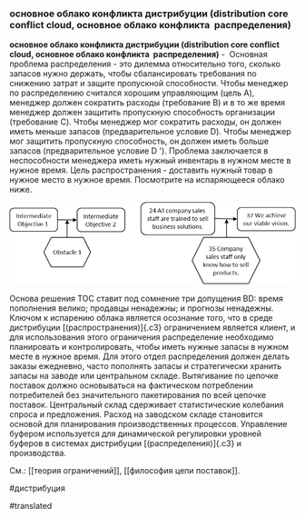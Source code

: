 ### основное облако конфликта дистрибуции (distribution core conflict cloud, основное облако конфликта  распределения)

**основное облако конфликта дистрибуции (distribution core conflict cloud, основное облако конфликта  распределения)** -  Основная проблема распределения - это дилемма относительно того, сколько запасов нужно держать, чтобы сбалансировать требования по снижению затрат и защите пропускной способности. Чтобы менеджер по распределению считался хорошим управляющим (цель A), менеджер должен сократить расходы (требование B) и в то же время менеджер должен защитить пропускную способность организации (требование C). Чтобы менеджер мог сократить расходы, он должен иметь меньше запасов (предварительное условие D). Чтобы менеджер мог защитить пропускную способность, он должен иметь больше запасов (предварительное условие D '). Проблема заключается в неспособности менеджера иметь нужный инвентарь в нужном месте в нужное время. Цель распространения - доставить нужный товар в нужное место в нужное время. Посмотрите на испаряющееся облако ниже.

![](images/image4.png)

Основа решения TOC ставит под сомнение три допущения BD: время пополнения велико; продавцы ненадежны; и прогнозы ненадежны. Ключом к испарению облака является осознание того, что в среде дистрибуции [(распространения)]{.c3} ограничением является клиент, и для использования этого ограничения распределение необходимо планировать и контролировать, чтобы иметь нужные запасы в нужном месте в нужное время. Для этого отдел распределения должен делать заказы ежедневно, часто пополнять запасы и стратегически хранить запасы на заводе или центральном складе. Вытягивание по цепочке поставок должно основываться на фактическом потреблении потребителей без значительного пакетирования по всей цепочке поставок. Центральный склад сдерживает статистические колебания спроса и предложения. Расход на заводском складе становится основой для планирования производственных процессов. Управление буфером используется для динамической регулировки уровней буферов в системах дистрибуции [(распределения)]{.c3} и производства.

См.: [[теория ограничений]], [[философия цепи поставок]].

#дистрибуция

#translated
